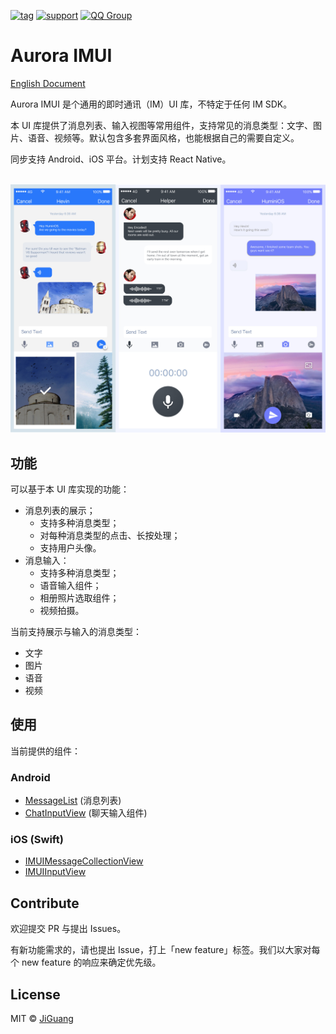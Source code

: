 [![tag](https://img.shields.io/badge/tag-0.2.0-blue.svg)](https://github.com/jpush/imui/releases)
[![support](https://img.shields.io/badge/support-iOS%20%26%20Android-brightgreen.svg)]()
[![QQ Group](https://img.shields.io/badge/QQ%20Group-604798367-red.svg)]()

# Aurora IMUI

[English Document](./README.md)

Aurora IMUI 是个通用的即时通讯（IM）UI 库，不特定于任何 IM SDK。

本 UI 库提供了消息列表、输入视图等常用组件，支持常见的消息类型：文字、图片、语音、视频等。默认包含多套界面风格，也能根据自己的需要自定义。

同步支持 Android、iOS 平台。计划支持 React Native。

<p align="center">
    <a target="_blank">
        <img src="https://github.com/huangminlinux/resource/blob/master/IMUIPick%402x.png" alt="IMUI" width=960/>
    </a>
</p>

## 功能

可以基于本 UI 库实现的功能：
- 消息列表的展示；
  - 支持多种消息类型；
  - 对每种消息类型的点击、长按处理；
  - 支持用户头像。
- 消息输入：
  - 支持多种消息类型；
  - 语音输入组件；
  - 相册照片选取组件；
  - 视频拍摄。

当前支持展示与输入的消息类型：
- 文字
- 图片
- 语音
- 视频

## 使用
当前提供的组件：

### Android
- [MessageList](./docs/Android/message_list_usage_zh.md) (消息列表)
- [ChatInputView](./Android/chatinput/README.md) (聊天输入组件)

### iOS (Swift)

- [IMUIMessageCollectionView](./docs/iOS/IMUIMessageCollectionView_usage_iOS_zh.md)
- [IMUIInputView](./docs/iOS/IMUIInputView_usage_zh.md)

## Contribute

欢迎提交 PR 与提出 Issues。

有新功能需求的，请也提出 Issue，打上「new feature」标签。我们以大家对每个 new feature 的响应来确定优先级。


## License
MIT © [JiGuang](/LICENSE)
